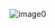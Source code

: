 ![image0](https://github.com/samdroberts87/daily-aws-cost-breakdown/assets/127436118/8b6e5744-2027-4bb7-aa64-614d213bff43)
